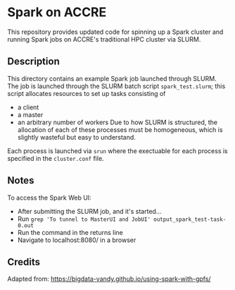 # Spark on ACCRE

This repository provides updated code for spinning up a Spark cluster and running Spark jobs on ACCRE's traditional HPC cluster via SLURM.

## Description

This directory contains an example Spark job launched through SLURM. The job is launched through the SLURM batch script `spark_test.slurm`; this  script allocates resources to set up tasks consisting of 
- a client
- a master 
- an arbitrary number of workers
Due to how SLURM is structured, the allocation of each of these processes must be homogeneous, which is slightly wasteful but easy to understand.

Each process is launched via `srun` where the exectuable for each process is specified in the `cluster.conf` file.

## Notes

To access the Spark Web UI:
- After submitting the SLURM job, and it's started...
- Run `grep 'To tunnel to MasterUI and JobUI' output_spark_test-task-0.out`
- Run the command in the returns line
- Navigate to localhost:8080/ in a browser

## Credits
Adapted from: https://bigdata-vandy.github.io/using-spark-with-gpfs/
